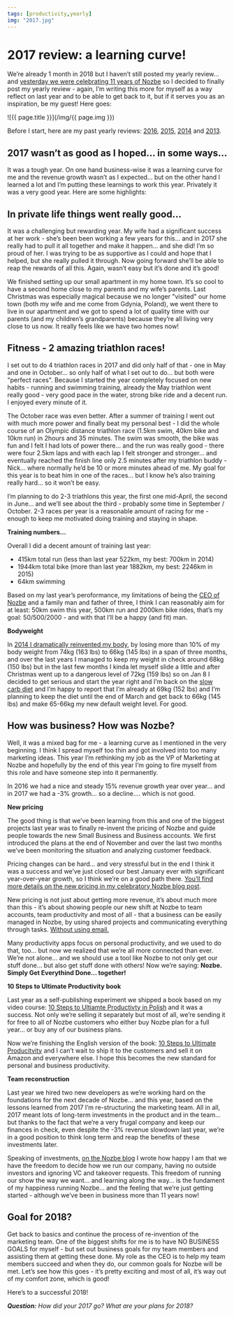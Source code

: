 ```yaml
---
tags: [productivity,yearly]
img: "2017.jpg"
---
```


# 2017 review: a learning curve!

We’re already 1 month in 2018 but I haven’t still posted my yearly review... and [yesterday we were  celebrating 11 years of Nozbe][n11] so I decided to finally post my yearly review - again, I’m writing this more for myself as a way reflect on last year and to be able to get back to it, but if it serves you as an inspiration, be my guest! Here goes:

<!--More-->

![{{ page.title }}](/img/{{ page.img }})

Before I start, here are my past yearly reviews: [2016](https://sliwinski.com/2016), [2015](https://sliwinski.com/2015), [2014](https://sliwinski.com/2014) and [2013](https://sliwinski.com/summary2013).

## 2017 wasn’t as good as I hoped... in some ways...

It was a tough year. On one hand business-wise it was a learning curve for me and the revenue growth wasn’t as I expected... but on the other hand I learned a lot and I’m putting these learnings to work this year. Privately it was a very good year. Here are some highlights:

## In private life things went really good...

It was a challenging but rewarding year. My wife had a significant success at her work - she’s been been working a few years for this... and in 2017 she really had to pull it all together and make it happen... and she did! I’m so proud of her. I was trying to be as supportive as I could and hope that I helped, but she really pulled it through. Now going forward she’ll be able to reap the rewards of all this. Again, wasn’t easy but it’s done and it’s good!

We finished setting up our small apartment in my home town. It’s so cool to have a second home close to my parents and my wife’s parents. Last Christmas was especially magical because we no longer "visited" our home town (both my wife and me come from Gdynia, Poland), we went there to live in our apartment and we got to spend a lot of quality time with our parents (and my children’s grandparents) because they’re all living very close to us now. It really feels like we have two homes now!

## Fitness - 2 amazing triathlon races!

I set out to do 4 triathlon races in 2017 and did only half of that - one in May and one in October... so only half of what I set out to do... but both were "perfect races". Because I started the year completely focused on new habits - running and swimming training, already the May triathlon went really good - very good pace in the water, strong bike ride and a decent run. I enjoyed every minute of it.

The October race was even better. After a summer of training I went out with much more power and finally beat my personal best - I did the whole course of an Olympic distance triathlon race (1.5km swim, 40km bike and 10km run) in 2hours and 35 minutes. The swim was smooth, the bike was fun and I felt I had lots of power there... and the run was really good - there were four 2.5km laps and with each lap I felt stronger and stronger... and eventually reached the finish line only 2.5 minutes after my triathlon buddy - Nick... where normally he’d be 10 or more minutes ahead of me. My goal for this year is to beat him in one of the races... but I know he’s also training really hard... so it won’t be easy.

I’m planning to do 2-3 triathlons this year, the first one mid-April, the second in June... and we’ll see about the third - probably some time in September / October. 2-3 races per year is a reasonable amount of racing for me - enough to keep me motivated doing training and staying in shape.

**Training numbers...**

Overall I did a decent amount of training last year:

- 415km total run (less than last year 522km, my best: 700km in 2014)
- 1944km total bike (more than last year 1882km, my best: 2246km in 2015)
- 64km swimming

Based on my last year’s peroformance, my limitations of being the [CEO of Nozbe][n] and a family man and father of three, I think I can reasonably aim for at least: 50km swim this year, 500km run and 2000km bike rides, that’s my goal: 50/500/2000 - and with that I’ll be a happy (and fit) man.

**Bodyweight**

In [2014 I dramatically reinvented my body](https://sliwinski.com/2014/), by losing more than 10% of my body weight from 74kg (163 lbs) to 66kg (145 lbs) in a span of three months, and over the last years I managed to keep my weight in check around 68kg (150 lbs) but in the last few months I kinda let myself slide a little and after Christmas went up to a dangerous level of 72kg (159 lbs) so on Jan 8 I decided to get serious and start the year right and I’m back on the [slow carb diet](https://sliwinski.com/slow-carb-diet) and I’m happy to report that I’m already at 69kg (152 lbs) and I’m planning to keep the diet until the end of March and get back to 66kg (145 lbs) and make 65-66kg my new default weight level. For good.

## How was business? How was Nozbe?

Well, it was a mixed bag for me - a learning curve as I mentioned in the very beginning. I think I spread myself too thin and got involved into too many marketing ideas. This year I’m rethinking my job as the VP of Marketing at Nozbe and hopefully by the end of this year I’m going to fire myself from this role and have someone step into it permanently.

In 2016 we had a nice and steady 15% revenue growth year over year... and in 2017 we had a -3% growth... so a decline.... which is not good.

**New pricing**

The good thing is that we’ve been learning from this and one of the biggest projects last year was to finally re-invent the pricing of Nozbe and guide people towards the new Small Business and Business accounts. We first introduced the plans at the end of November and over the last two months we’ve been monitoring the situation and analyzing customer feedback.

Pricing changes can be hard... and very stressful but in the end I think it was a success and we’ve just closed our best January ever with significant year-over-year growth, so I think we’re on a good path there. [You’ll find more details on the new pricing in my celebratory Nozbe blog post][n11].

New pricing is not just about getting more revenue, it’s about much more than this - it’s about showing people our new shift at Nozbe to team accounts, team productivity and most of all - that a business can be easily managed in Nozbe, by using shared projects and communicating everything through tasks. [Without using email.](https://sliwinski.com/emailban)

Many productivity apps focus on personal productivity, and we used to do that, too... but now we realized that we’re all more connected than ever. We’re not alone... and we should use a tool like Nozbe to not only get our stuff done... but also get stuff done with others! Now we’re saying: **Nozbe. Simply Get Everythind Done... together!**

**10 Steps to Ultimate Productivity book**

Last year as a self-publishing experiment we shipped a book based on my video course: [10 Steps to Ultiamte Productivty in Polish](https://kursproduktywnosci.pl) and it was a success. Not only we’re selling it separately but most of all, we’re sending it for free to all of Nozbe customers who either buy Nozbe plan for a full year... or buy any of our business plans.

Now we’re finishing the English version of the book: [10 Steps to Ultimate Producitvity](https://productivitycourse.com) and I can’t wait to ship it to the customers and sell it on Amazon and everywhere else. I hope this becomes the new standard for personal and business productivity.

**Team reconstruction**

Last year we hired two new developers as we’re working hard on the foundations for the next decade of Nozbe... and this year, based on the lessons learned from 2017 I’m re-structuring the marketing team. All in all, 2017 meant lots of long-term investments in the product and in the team... but thanks to the fact that we’re a very frugal company and keep our finances in check, even despite the -3% revenue slowdown last year, we’re in a good position to think long term and reap the benefits of these investments later.

Speaking of investments, [on the Nozbe blog][n11] I wrote how happy I am that we have the freedom to decide how we run our company, having no outside investors and ignoring VC and takeover requests. This freedom of running our show the way we want... and learning along the way... is the fundament of my happiness running Nozbe... and the feeling that we’re just getting started - although we’ve been in business more than 11 years now!

## Goal for 2018?

Get back to basics and continue the process of re-invention of the marketing team. One of the biggest shifts for me is to have NO BUSINESS GOALS for myself - but set out business goals for my team members and assisting them at getting these done. My role as the CEO is to help my team members succeed and when they do, our common goals for Nozbe will be met. Let’s see how this goes - it’s pretty exciting and most of all, it’s way out of my comfort zone, which is good!

Here’s to a successful 2018!

***Question:*** *How did your 2017 go? What are your plans for 2018?*

[d]: http://db.tt/kD7Liux
[t]: https://twitter.com/MSliwinski
[p]: https://michael.gratis/thepodcastfm
[n]: https://nozbe.com/?a=mike
[r]: https://michael.gratis/radex
[i]: https://michael.gratis/thepodcast
[o]: https://michael.gratis/ipadonly
[n11]: https://nozbe.com/blog/11-years/
